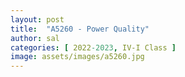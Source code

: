 ```yaml
---
layout: post
title:  "A5260 - Power Quality"
author: sal
categories: [ 2022-2023, IV-I Class ]
image: assets/images/a5260.jpg
---
```


